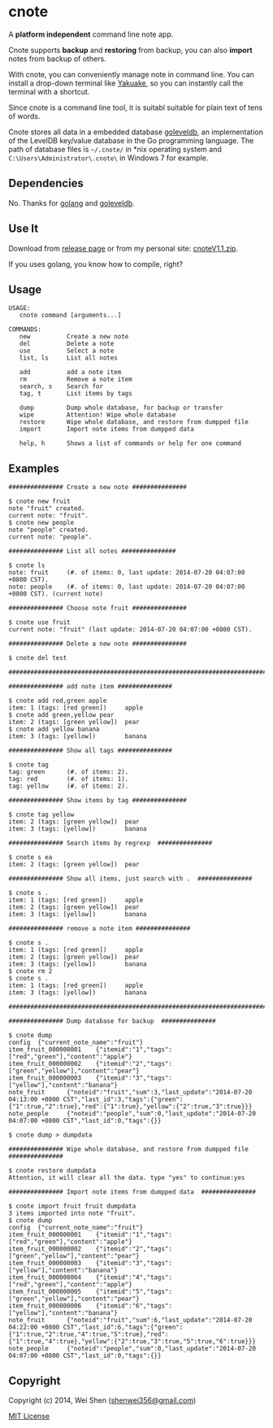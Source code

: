 cnote
=====

A **platform independent** command line note app.

Cnote supports **backup** and **restoring** from backup, you can also **import** notes from backup of others.

With cnote, you can conveniently manage note in command line. You can install a drop-down terminal like [Yakuake](http://yakuake.kde.org), so you can instantly call the terminal with a shortcut.

Since cnote is a command line tool, it is suitabl suitable for plain text of tens of words. 

Cnote stores all data in a embedded database [goleveldb](https://github.com/syndtr/goleveldb), an implementation of the LevelDB key/value database in the Go programming language. The path of database files is ```~/.cnote/``` in *nix operating system and ```C:\Users\Administrator\.cnote\``` in Windows 7 for example.

Dependencies
------------

No. Thanks for [golang](http://golang.org) and [goleveldb](https://github.com/syndtr/goleveldb).

Use It
------

Download from [release page](https://github.com/shenwei356/cnote/releases) or from my personal site: [cnoteV1.1.zip](http://blog.shenwei.me/?wpdmact=process&did=Ni5ob3RsaW5r).

If you uses golang, you know how to compile, right?

Usage
-----

    USAGE:
       cnote command [arguments...]
    
    COMMANDS:
       new          Create a new note
       del          Delete a note
       use          Select a note
       list, ls     List all notes
       
       add          add a note item
       rm           Remove a note item
       search, s    Search for
       tag, t       List items by tags
       
       dump         Dump whole database, for backup or transfer
       wipe         Attention! Wipe whole database
       restore      Wipe whole database, and restore from dumpped file
       import       Import note items from dumpped data
       
       help, h      Shows a list of commands or help for one command


Examples
--------

	############### Create a new note ###############

	$ cnote new fruit
	note "fruit" created.
	current note: "fruit".
	$ cnote new people
	note "people" created.
	current note: "people". 

	############### List all notes ###############

	$ cnote ls
	note: fruit     (#. of items: 0, last update: 2014-07-20 04:07:00 +0800 CST).
	note: people    (#. of items: 0, last update: 2014-07-20 04:07:00 +0800 CST). (current note)

	############### Choose note fruit ###############

	$ cnote use fruit
	current note: "fruit" (last update: 2014-07-20 04:07:00 +0800 CST).

    ############### Delete a new note ###############
    
    $ cnote del test

    ###########################################################################    
    
	############### add note item ###############

	$ cnote add red,green apple
	item: 1 (tags: [red green])     apple
	$ cnote add green,yellow pear
	item: 2 (tags: [green yellow])  pear
	$ cnote add yellow banana
	item: 3 (tags: [yellow])        banana

	############### Show all tags ###############

	$ cnote tag
	tag: green      (#. of items: 2).
	tag: red        (#. of items: 1).
	tag: yellow     (#. of items: 2).

	############### Show items by tag ###############

	$ cnote tag yellow
	item: 2 (tags: [green yellow])  pear
	item: 3 (tags: [yellow])        banana

	############### Search items by regrexp  ###############

	$ cnote s ea
	item: 2 (tags: [green yellow])  pear

	############### Show all items, just search with .  ###############

	$ cnote s .
	item: 1 (tags: [red green])     apple
	item: 2 (tags: [green yellow])  pear
	item: 3 (tags: [yellow])        banana
	
	############### remove a note item ###############

	$ cnote s .
	item: 1 (tags: [red green])     apple
	item: 2 (tags: [green yellow])  pear
	item: 3 (tags: [yellow])        banana
	$ cnote rm 2 
	$ cnote s .
	item: 1 (tags: [red green])     apple
	item: 3 (tags: [yellow])        banana

    ###########################################################################

	############### Dump database for backup  ###############

	$ cnote dump
	config  {"current_note_name":"fruit"}
	item_fruit_000000001    {"itemid":"1","tags":["red","green"],"content":"apple"}
	item_fruit_000000002    {"itemid":"2","tags":["green","yellow"],"content":"pear"}
	item_fruit_000000003    {"itemid":"3","tags":["yellow"],"content":"banana"}
	note_fruit      {"noteid":"fruit","sum":3,"last_update":"2014-07-20 04:13:00 +0800 CST","last_id":3,"tags":{"green":{"1":true,"2":true},"red":{"1":true},"yellow":{"2":true,"3":true}}}
	note_people     {"noteid":"people","sum":0,"last_update":"2014-07-20 04:07:00 +0800 CST","last_id":0,"tags":{}}

	$ cnote dump > dumpdata 

	############### Wipe whole database, and restore from dumpped file  ###############

	$ cnote restore dumpdata 
	Attention, it will clear all the data. type "yes" to continue:yes

	############### Import note items from dumpped data  ###############

	$ cnote import fruit fruit dumpdata 
	3 items imported into note "fruit".
	$ cnote dump
	config  {"current_note_name":"fruit"}
	item_fruit_000000001    {"itemid":"1","tags":["red","green"],"content":"apple"}
	item_fruit_000000002    {"itemid":"2","tags":["green","yellow"],"content":"pear"}
	item_fruit_000000003    {"itemid":"3","tags":["yellow"],"content":"banana"}
	item_fruit_000000004    {"itemid":"4","tags":["red","green"],"content":"apple"}
	item_fruit_000000005    {"itemid":"5","tags":["green","yellow"],"content":"pear"}
	item_fruit_000000006    {"itemid":"6","tags":["yellow"],"content":"banana"}
	note_fruit      {"noteid":"fruit","sum":6,"last_update":"2014-07-20 04:22:00 +0800 CST","last_id":6,"tags":{"green":{"1":true,"2":true,"4":true,"5":true},"red":{"1":true,"4":true},"yellow":{"2":true,"3":true,"5":true,"6":true}}}
	note_people     {"noteid":"people","sum":0,"last_update":"2014-07-20 04:07:00 +0800 CST","last_id":0,"tags":{}}


Copyright
--------

Copyright (c) 2014, Wei Shen (shenwei356@gmail.com)


[MIT License](https://github.com/shenwei356/cnote/blob/master/LICENSE)